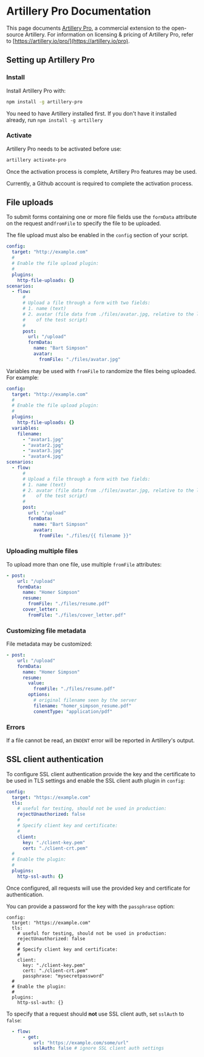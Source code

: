 # Artillery Pro Documentation

<i class="fa fa-info-circle" aria-hidden="true"></i> This page documents [Artillery Pro](/pro/), a commercial extension to the open-source Artillery. For information on licensing &amp; pricing of Artillery Pro, refer to [https://artillery.io/pro/](https://artillery.io/pro).

## Setting up Artillery Pro

### Install

Install Artillery Pro with:

```bash
npm install -g artillery-pro
```

<i class="fa fa-info-circle" aria-hidden="true"></i> You need to have Artillery installed first. If you don't have it installed already, run `npm install -g artillery`

### Activate

Artillery Pro needs to be activated before use:

```bash
artillery activate-pro
```

Once the activation process is complete, Artillery Pro features may be used.

<i class="fa fa-info-circle" aria-hidden="true"></i> Currently, a Github account is required to complete the activation process.

## File uploads

To submit forms containing one or more file fields use the `formData` attribute on the request and`fromFile` to specify the file to be uploaded.

The file upload must also be enabled in the `config` section of your script.

```yaml
config:
  target: "http://example.com"
  #
  # Enable the file upload plugin:
  #
  plugins:
    http-file-uploads: {}
scenarios:
  - flow:
      #
      # Upload a file through a form with two fields:
      # 1. name (text)
      # 2. avatar (file data from ./files/avatar.jpg, relative to the location
      #    of the test script)
      #
      post:
        url: "/upload"
        formData:
          name: "Bart Simpson"
          avatar:
            fromFile: "./files/avatar.jpg"
```

Variables may be used with `fromFile` to randomize the files being uploaded. For example:

```yaml
config:
  target: "http://example.com"
  #
  # Enable the file upload plugin:
  #
  plugins:
    http-file-uploads: {}
  variables:
    filename:
      - "avatar1.jpg"
      - "avatar2.jpg"
      - "avatar3.jpg"
      - "avatar4.jpg"
scenarios:
  - flow:
      #
      # Upload a file through a form with two fields:
      # 1. name (text)
      # 2. avatar (file data from ./files/avatar.jpg, relative to the location
      #    of the test script)
      #
      post:
        url: "/upload"
        formData:
          name: "Bart Simpson"
          avatar:
            fromFile: "./files/{{ filename }}"
```

### Uploading multiple files

To upload more than one file, use multiple `fromFile` attributes:

```yaml
- post:
    url: "/upload"
    formData:
      name: "Homer Simpson"
      resume:
        fromFile: "./files/resume.pdf"
      cover_letter:
        fromFile: "./files/cover_letter.pdf"
```

### Customizing file metadata

File metadata may be customized:

```yaml
- post:
    url: "/upload"
    formData:
      name: "Homer Simpson"
      resume:
        value:
          fromFile: "./files/resume.pdf"
        options:
          # original filename seen by the server
          filename: "homer_simpson_resume.pdf"
          conentType: "application/pdf"
```

### Errors

If a file cannot be read, an `ENOENT` error will be reported in Artillery's output.

## SSL client authentication

To configure SSL client authentication provide the key and the certificate to be used in TLS settings and enable the SSL client auth plugin in `config`:

```yaml
config:
  target: "https://example.com"
  tls:
    # useful for testing, should not be used in production:
    rejectUnauthorized: false
    #
    # Specify client key and certificate:
    #
    client:
      key: "./client-key.pem"
      cert: "./client-crt.pem"
  #
  # Enable the plugin:
  #
  plugins:
    http-ssl-auth: {}
```

Once configured, all requests will use the provided key and certificate for authentication.

You can provide a password for the key with the `passphrase` option:

```
config:
  target: "https://example.com"
  tls:
    # useful for testing, should not be used in production:
    rejectUnauthorized: false
    #
    # Specify client key and certificate:
    #
    client:
      key: "./client-key.pem"
      cert: "./client-crt.pem"
      passphrase: "mysecretpassword"
  #
  # Enable the plugin:
  #
  plugins:
    http-ssl-auth: {}
```

To specify that a request should **not** use SSL client auth, set `sslAuth` to `false`:

```yaml
  - flow:
      - get:
          url: "https://example.com/some/url"
          sslAuth: false # ignore SSL client auth settings
```

<!--
## NTLM Authentication
## `ensure`
-->
